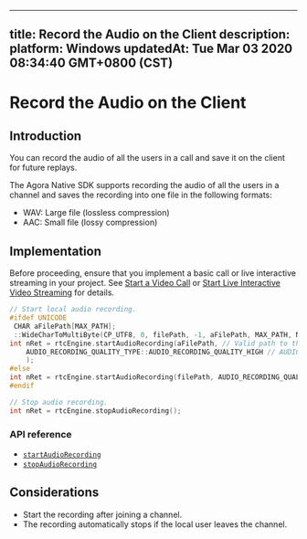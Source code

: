 
---
title: Record the Audio on the Client
description: 
platform: Windows
updatedAt: Tue Mar 03 2020 08:34:40 GMT+0800 (CST)
---
# Record the Audio on the Client
## Introduction

You can record the audio of all the users in a call and save it on the client for future replays. 

The Agora Native SDK supports recording the audio of all the users in a channel and saves the recording into one file in the following formats: 

- WAV: Large file (lossless compression)
- AAC: Small file (lossy compression)

## Implementation

Before proceeding, ensure that you implement a basic call or live interactive streaming in your project. See [Start a Video Call](../../en/Video/start_call_windows.md) or [Start Live Interactive Video Streaming](../../en/Video/start_live_windows.md) for details.

```C++
// Start local audio recording. 
#ifdef UNICODE
 CHAR aFilePath[MAX_PATH];
 ::WideCharToMultiByte(CP_UTF8, 0, filePath, -1, aFilePath, MAX_PATH, NULL, NULL);
int nRet = rtcEngine.startAudioRecording(aFilePath, // Valid path to the local recording file.
	AUDIO_RECORDING_QUALITY_TYPE::AUDIO_RECORDING_QUALITY_HIGH // AUDIO_RECORDING_QUALITY_HIGH|MEDIUM|LOW
	);
#else
int nRet = rtcEngine.startAudioRecording(filePath, AUDIO_RECORDING_QUALITY_TYPE::AUDIO_RECORDING_QUALITY_HIGH);
#endif

// Stop audio recording. 
int nRet = rtcEngine.stopAudioRecording();
```

### API reference

* [`startAudioRecording`](https://docs.agora.io/en/Video/API%20Reference/cpp/classagora_1_1rtc_1_1_i_rtc_engine.html#a3c05d82c97a9d63ebda116b9a1e5ca3f)
* [`stopAudioRecording`](https://docs.agora.io/en/Video/API%20Reference/cpp/classagora_1_1rtc_1_1_i_rtc_engine.html#adb392026425663e5b9f90fe90130e5a5)

## Considerations

- Start the recording after joining a channel.
- The recording automatically stops if the local user leaves the channel. 
